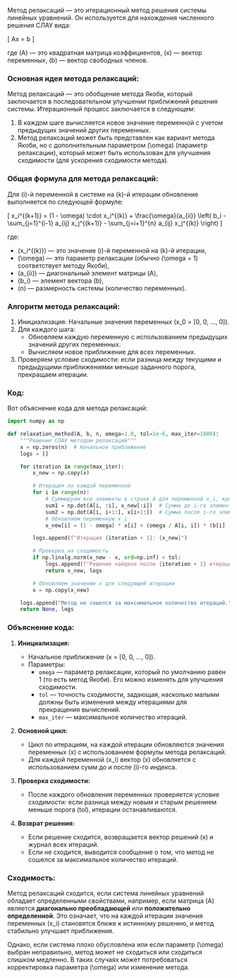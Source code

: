 Метод релаксаций — это итерационный метод решения системы линейных уравнений. Он используется для нахождения численного решения СЛАУ вида:

\[
Ax = b
\]

где \(A\) — это квадратная матрица коэффициентов, \(x\) — вектор переменных, \(b\) — вектор свободных членов.

### Основная идея метода релаксаций:

Метод релаксаций — это обобщение метода Якоби, который заключается в последовательном улучшении приближений решения системы. Итерационный процесс заключается в следующем:

1. В каждом шаге вычисляется новое значение переменной с учетом предыдущих значений других переменных.
2. Метод релаксаций может быть представлен как вариант метода Якоби, но с дополнительным параметром \(\omega\) (параметр релаксации), который может быть использован для улучшения сходимости (для ускорения сходимости метода).

### Общая формула для метода релаксаций:

Для \(i\)-й переменной в системе на \(k\)-й итерации обновление выполняется по следующей формуле:

\[
x_i^{(k+1)} = (1 - \omega) \cdot x_i^{(k)} + \frac{\omega}{a_{ii}} \left( b_i - \sum_{j=1}^{i-1} a_{ij} x_j^{(k+1)} - \sum_{j=i+1}^{n} a_{ij} x_j^{(k)} \right)
\]

где:
- \(x_i^{(k)}\) — это значение \(i\)-й переменной на \(k\)-й итерации,
- \(\omega\) — это параметр релаксации (обычно \(\omega = 1\) соответствует методу Якоби),
- \(a_{ii}\) — диагональный элемент матрицы \(A\),
- \(b_i\) — элемент вектора \(b\),
- \(n\) — размерность системы (количество переменных).

### Алгоритм метода релаксаций:

1. Инициализация: Начальные значения переменных \(x_0 = [0, 0, ..., 0]\).
2. Для каждого шага:
   - Обновляем каждую переменную с использованием предыдущих значений других переменных.
   - Вычисляем новое приближение для всех переменных.
3. Проверяем условие сходимости: если разница между текущими и предыдущими приближениями меньше заданного порога, прекращаем итерации.

### Код:

Вот объяснение кода для метода релаксаций:

```python
import numpy as np

def relaxation_method(A, b, n, omega=1.0, tol=1e-6, max_iter=1000):
    """Решение СЛАУ методом релаксаций"""
    x = np.zeros(n)  # Начальное приближение
    logs = []

    for iteration in range(max_iter):
        x_new = np.copy(x)

        # Итерация по каждой переменной
        for i in range(n):
            # Суммируем все элементы в строке A для переменной x_i, кроме самой переменной x_i
            sum1 = np.dot(A[i, :i], x_new[:i])  # Сумма до i-го элемента
            sum2 = np.dot(A[i, i+1:], x[i+1:])  # Сумма после i-го элемента
            # Обновляем переменную x_i
            x_new[i] = (1 - omega) * x[i] + (omega / A[i, i]) * (b[i] - sum1 - sum2)

        logs.append(f"Итерация {iteration + 1}: {x_new}")

        # Проверка на сходимость
        if np.linalg.norm(x_new - x, ord=np.inf) < tol:
            logs.append(f"Решение найдено после {iteration + 1} итераций.")
            return x_new, logs

        # Обновляем значение x для следующей итерации
        x = np.copy(x_new)

    logs.append("Метод не сошелся за максимальное количество итераций.")
    return None, logs
```

### Объяснение кода:

1. **Инициализация:**
   - Начальное приближение \(x = [0, 0, ..., 0]\).
   - Параметры:
     - `omega` — параметр релаксации, который по умолчанию равен 1 (то есть метод Якоби). Его можно изменять для улучшения сходимости.
     - `tol` — точность сходимости, задающая, насколько малыми должны быть изменения между итерациями для прекращения вычислений.
     - `max_iter` — максимальное количество итераций.

2. **Основной цикл:**
   - Цикл по итерациям, на каждой итерации обновляются значения переменных \(x\) с использованием формулы метода релаксаций.
   - Для каждой переменной \(x_i\) вектор \(x\) обновляется с использованием сумм до и после \(i\)-го индекса.

3. **Проверка сходимости:**
   - После каждого обновления переменных проверяется условие сходимости: если разница между новым и старым решением меньше порога \(tol\), итерации останавливаются.

4. **Возврат решения:**
   - Если решение сходится, возвращается вектор решений \(x\) и журнал всех итераций.
   - Если не сходится, выводится сообщение о том, что метод не сошелся за максимальное количество итераций.

### Сходимость:

Метод релаксаций сходится, если система линейных уравнений обладает определенными свойствами, например, если матрица \(A\) является **диагонально преобладающей** или **положительно определенной**. Это означает, что на каждой итерации значения переменных \(x_i\) становятся ближе к истинному решению, и метод стабильно улучшает приближения.

Однако, если система плохо обусловлена или если параметр \(\omega\) выбран неправильно, метод может не сходиться или сходиться слишком медленно. В таких случаях может потребоваться корректировка параметра \(\omega\) или изменение метода.